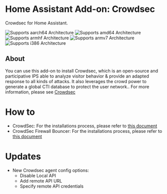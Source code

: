 # Home Assistant Add-on: Crowdsec

Crowdsec for Home Assistant.

![Supports aarch64 Architecture][aarch64-shield] ![Supports amd64 Architecture][amd64-shield] ![Supports armhf Architecture][armhf-shield] ![Supports armv7 Architecture][armv7-shield] ![Supports i386 Architecture][i386-shield]

## About

You can use this add-on to install Crowdsec, which is an open-source and participative IPS able to analyze visitor behavior & provide an adapted response to all kinds of attacks. It also leverages the crowd power to generate a global CTI database to protect the user network.. For more information, please see [Crowdsec][crowdsec]

[aarch64-shield]: https://img.shields.io/badge/aarch64-yes-green.svg
[amd64-shield]: https://img.shields.io/badge/amd64-yes-green.svg
[armhf-shield]: https://img.shields.io/badge/armhf-yes-green.svg
[armv7-shield]: https://img.shields.io/badge/armv7-yes-green.svg
[crowdsec]: https://github.com/crowdsecurity/crowdsec
[i386-shield]: https://img.shields.io/badge/i386-yes-green.svg

# How to

* CrowdSec: For the installations process, please refer to [this document](https://github.com/crowdsecurity/home-assistant-addons/blob/main/crowdsec/DOCS.md) 
* CrowdSec Firewall Bouncer: For the installations process, please refer to [this document](https://github.com/crowdsecurity/home-assistant-addons/blob/main/crowdsec-firewall-bouncer/DOCS.md) 

# Updates

* New Crowdsec agent config options:
  * Disable Local API
  * Add remote API URL
  * Specify remote API credentials
